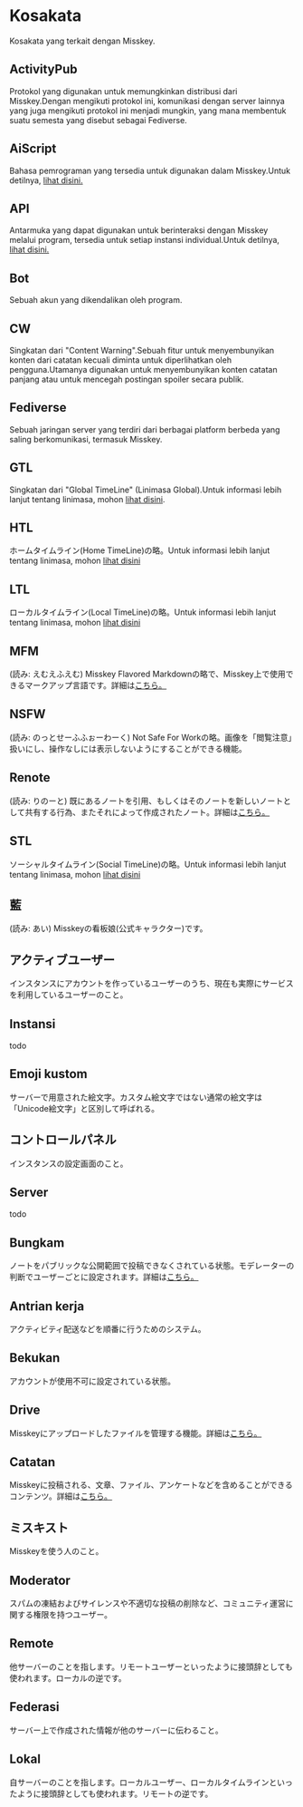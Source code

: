 # Kosakata
Kosakata yang terkait dengan Misskey.

## ActivityPub
Protokol yang digunakan untuk memungkinkan distribusi dari Misskey.Dengan mengikuti protokol ini, komunikasi dengan server lainnya yang juga mengikuti protokol ini menjadi mungkin, yang mana membentuk suatu semesta yang disebut sebagai Fediverse.

## AiScript
Bahasa pemrograman yang tersedia untuk digunakan dalam Misskey.Untuk detilnya, [lihat disini.](../advanced/aiscript)

## API
Antarmuka yang dapat digunakan untuk berinteraksi dengan Misskey melalui program, tersedia untuk setiap instansi individual.Untuk detilnya, [lihat disini.](../advanced/api)

## Bot
Sebuah akun yang dikendalikan oleh program.

## CW
Singkatan dari "Content Warning".Sebuah fitur untuk menyembunyikan konten dari catatan kecuali diminta untuk diperlihatkan oleh pengguna.Utamanya digunakan untuk menyembunyikan konten catatan panjang atau untuk mencegah postingan spoiler secara publik.

## Fediverse
Sebuah jaringan server yang terdiri dari berbagai platform berbeda yang saling berkomunikasi, termasuk Misskey.

## GTL
Singkatan dari "Global TimeLine" (Linimasa Global).Untuk informasi lebih lanjut tentang linimasa, mohon [lihat disini](../features/timeline).

## HTL
ホームタイムライン(Home TimeLine)の略。Untuk informasi lebih lanjut tentang linimasa, mohon [lihat disini](../features/timeline)

## LTL
ローカルタイムライン(Local TimeLine)の略。Untuk informasi lebih lanjut tentang linimasa, mohon [lihat disini](../features/timeline)

## MFM
(読み: えむえふえむ) Misskey Flavored Markdownの略で、Misskey上で使用できるマークアップ言語です。詳細は[こちら。](../features/mfm)

## NSFW
(読み: のっとせーふふぉーわーく) Not Safe For Workの略。画像を「閲覧注意」扱いにし、操作なしには表示しないようにすることができる機能。

## Renote
(読み: りのーと) 既にあるノートを引用、もしくはそのノートを新しいノートとして共有する行為、またそれによって作成されたノート。詳細は[こちら。](../features/note)

## STL
ソーシャルタイムライン(Social TimeLine)の略。Untuk informasi lebih lanjut tentang linimasa, mohon [lihat disini](../features/timeline)

## 藍
(読み: あい) Misskeyの看板娘(公式キャラクター)です。

## アクティブユーザー
インスタンスにアカウントを作っているユーザーのうち、現在も実際にサービスを利用しているユーザーのこと。

## Instansi
todo

## Emoji kustom
サーバーで用意された絵文字。カスタム絵文字ではない通常の絵文字は「Unicode絵文字」と区別して呼ばれる。

## コントロールパネル
インスタンスの設定画面のこと。

## Server
todo

## Bungkam
ノートをパブリックな公開範囲で投稿できなくされている状態。モデレーターの判断でユーザーごとに設定されます。詳細は[こちら。](../features/silence)

## Antrian kerja
アクティビティ配送などを順番に行うためのシステム。

## Bekukan
アカウントが使用不可に設定されている状態。

## Drive
Misskeyにアップロードしたファイルを管理する機能。詳細は[こちら。](../features/drive)

## Catatan
Misskeyに投稿される、文章、ファイル、アンケートなどを含めることができるコンテンツ。詳細は[こちら。](../features/note)

## ミスキスト
Misskeyを使う人のこと。

## Moderator
スパムの凍結およびサイレンスや不適切な投稿の削除など、コミュニティ運営に関する権限を持つユーザー。

## Remote
他サーバーのことを指します。リモートユーザーといったように接頭辞としても使われます。ローカルの逆です。

## Federasi
サーバー上で作成された情報が他のサーバーに伝わること。

## Lokal
自サーバーのことを指します。ローカルユーザー、ローカルタイムラインといったように接頭辞としても使われます。リモートの逆です。
